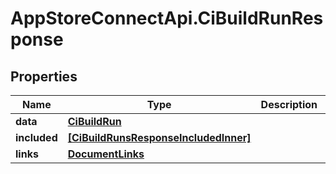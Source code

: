 # AppStoreConnectApi.CiBuildRunResponse

## Properties

Name | Type | Description | Notes
------------ | ------------- | ------------- | -------------
**data** | [**CiBuildRun**](CiBuildRun.md) |  | 
**included** | [**[CiBuildRunsResponseIncludedInner]**](CiBuildRunsResponseIncludedInner.md) |  | [optional] 
**links** | [**DocumentLinks**](DocumentLinks.md) |  | 


